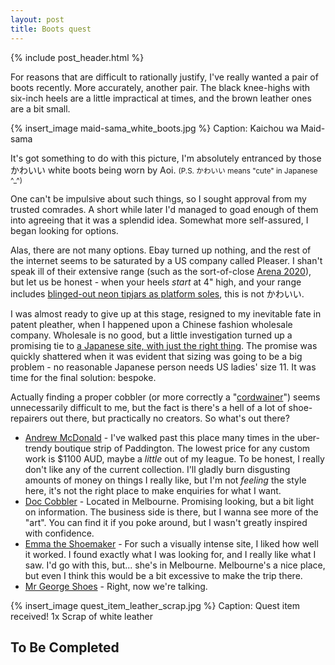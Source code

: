 ```yaml
---
layout: post
title: Boots quest
---
```


{% include post_header.html %}

For reasons that are difficult to rationally justify, I've really wanted a pair of boots recently. More accurately, another pair. The black knee-highs with six-inch heels are a little impractical at times, and the brown leather ones are a bit small.

{% insert_image maid-sama_white_boots.jpg %}
Caption: Kaichou wa Maid-sama

It's got something to do with this picture, I'm absolutely entranced by those <span class="nobr">かわいい</span> white boots being worn by Aoi. <small>(P.S. <span class="nobr">かわいい</span> means "cute" in Japanese ^_^)</small>

One can't be impulsive about such things, so I sought approval from my trusted comrades. A short while later I'd managed to goad enough of them into agreeing that it was a splendid idea. Somewhat more self-assured, I began looking for options.

Alas, there are not many options. Ebay turned up nothing, and the rest of the internet seems to be saturated by a US company called Pleaser. I shan't speak ill of their extensive range (such as the sort-of-close [Arena 2020](http://www.pleaserusa.com/ProductDetail.asp?PROD_CD=ARENA2020%2FW&STYLE_CD=ARENA-2020)), but let us be honest - when your heels *start* at 4" high, and your range includes [blinged-out neon tipjars as platform soles](http://www.pleaserusa.com/ProductDetail.asp?div=1_PLEASER&dpt=50_SPEC&ctg=30_UV&STYLE_CD=TIPJAR-702-5&PROD_CD=TIP702-5%2FC%2FWG), this is not <span class="nobr">かわいい</span>.

I was almost ready to give up at this stage, resigned to my inevitable fate in patent pleather, when I happened upon a Chinese fashion wholesale company. Wholesale is no good, but a little investigation turned up a promising tie to [a Japanese site, with just the right thing](http://www.japan-dress.com/goods-1123520.html). The promise was quickly shattered when it was evident that sizing was going to be a big problem - no reasonable Japanese person needs US ladies' size 11. It was time for the final solution: bespoke.

Actually finding a proper cobbler (or more correctly a "[cordwainer](http://en.wikipedia.org/wiki/Cordwainer)") seems unnecessarily difficult to me, but the fact is there's a hell of a lot of shoe-repairers out there, but practically no creators. So what's out there?

 * [Andrew McDonald](http://www.andrewmcdonald.com.au/madetoorder/theprocess) - I've walked past this place many times in the uber-trendy boutique strip of Paddington. The lowest price for any custom work is $1100 AUD, maybe a *little* out of my league. To be honest, I really don't like any of the current collection. I'll gladly burn disgusting amounts of money on things I really like, but I'm not *feeling* the style here, it's not the right place to make enquiries for what I want.
 * [Doc Cobbler](http://www.doccobbler.com.au/) - Located in Melbourne. Promising looking, but a bit light on information. The business side is there, but I wanna see more of the "art". You can find it if you poke around, but I wasn't greatly inspired with confidence.
 * [Emma the Shoemaker](http://www.emmatheshoemaker.com/) - For such a visually intense site, I liked how well it worked. I found exactly what I was looking for, and I really like what I saw. I'd go with this, but... she's in Melbourne. Melbourne's a nice place, but even I think this would be a bit excessive to make the trip there.
 * [Mr George Shoes](http://www.mrgeorgeshoes.com.au/) - Right, now we're talking.


{% insert_image quest_item_leather_scrap.jpg %}
Caption: Quest item received! 1x Scrap of white leather

## To Be Completed

